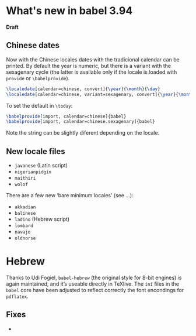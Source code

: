 # What's new in babel 3.94

**Draft**

## Chinese dates

Now with the Chinese locales dates with the tradicional calendar can be
printed. By default the year is numeric, but there is a variant with
the sexagenary cycle (the latter is available only if the locale is
loaded with `provide` or `\babelprovide`).

```tex
\localedate[calendar=chinese, convert]{\year}{\month}{\day}
\localedate[calendar=chinese, variant=sexagenary, convert]{\year}{\month}{\day}
```

To set the default in `\today`:
```tex
\babelprovide[import, calendar=chinese]{babel}
\babelprovide[import, calendar=chinese.sexagenary]{babel}
```

Note the string can be slightly diferent depending on the locale.

## New locale files

* `javanese` (Latin script)
* `nigerianpidgin`
* `maithiri`
* `wolof`

There are a few new ‘bare minimum locales’ (see ...):

* `akkadian`
* `balinese`
* `ladino` (Hebrew script)
* `lombard`
* `navajo`
* `oldnorse`

# Hebrew

Thanks to Udi Fogiel, `babel-hebrew` (the original style for 8-bit
engines) is again maintained, and it’s useable directly in TeXlive. The
`ini` files in the `babel` core have been adjusted to reflect correctly
the font encondings for `pdflatex`.

## Fixes

* 